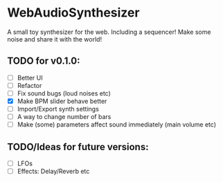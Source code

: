# WebAudioSynthesizer

A small toy synthesizer for the web. Including a sequencer! Make some noise and share it with the world!

## TODO for v0.1.0:
- [ ] Better UI
- [ ] Refactor
- [ ] Fix sound bugs (loud noises etc)
- [x] Make BPM slider behave better
- [ ] Import/Export synth settings
- [ ] A way to change number of bars
- [ ] Make (some) parameters affect sound immediately (main volume etc)

## TODO/Ideas for future versions:
- [ ] LFOs
- [ ] Effects: Delay/Reverb etc